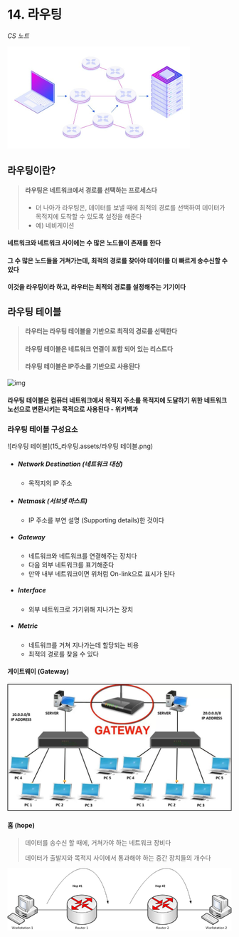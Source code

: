 # 14. 라우팅

*CS 노트*



<img src="15_라우팅.assets/Featured-820x460.jpg" alt="Featured-820x460" style="zoom:50%;" />

## 라우팅이란?

> #### 라우팅은 네트워크에서 경로를 선택하는 프로세스다
>
> - 더 나아가 라우팅은, 데이터를 보낼 때에 최적의 경로를 선택하여 데이터가 목적지에 도착할 수 있도록 설정을 해준다
> - 예) 네비게이션



#### 네트워크와 네트워크 사이에는 수 많은 노드들이 존재를 한다

#### 그 수 많은 노드들을 거쳐가는데, 최적의 경로를 찾아야 데이터를 더 빠르게 송수신할 수 있다

#### 이것을 라우팅이라 하고, 라우터는 최적의 경로를 설정해주는 기기이다





## 라우팅 테이블

> #### 라우터는 라우팅 테이블을 기반으로 최적의 경로를 선택한다
>
> #### 라우팅 테이블은 네트워크 연결이 포함 되어 있는 리스트다
>
> #### 라우팅 테이블은 IP주소를 기반으로 사용된다

![img](https://blog.kakaocdn.net/dn/Ih9yK/btrXa1H1S68/xqkGLGllmq9RuAdZcC1Um0/img.png)



#### 라우팅 테이블은 컴퓨터 네트워크에서 목적지 주소를 목적지에 도달하기 위한 네트워크 노선으로 변환시키는 목적으로 사용된다 - 위키백과



### 라우팅 테이블 구성요소

![라우팅 테이블](15_라우팅.assets/라우팅 테이블.png)



- ##### Network Destination (네트워크 대상)

  - 목적지의 IP 주소

- ##### Netmask (서브넷 마스트)

  - IP 주소를 부연 설명 (Supporting details)한 것이다

- ##### Gateway

  - 네트워크와 네트워크를 연결해주는 장치다
  - 다음 외부 네트워크를 표기해준다
  - 만약 내부 네트워크이면 위처럼 On-link으로 표시가 된다

- ##### Interface

  - 외부 네트워크로 가기위해 지나가는 장치

- ##### Metric

  - 네트워크를 거쳐 지나가는데 할당되는 비용
  - 최적의 경로를 찾을 수 있다





#### 게이트웨이 (Gateway)

<img src="15_라우팅.assets/maxresdefault.jpg" alt="maxresdefault" style="zoom:50%;" />



#### 홉 (hope)

> 데이터를 송수신 할 때에, 거쳐가야 하는 네트워크 장비다
>
> 데이터가 출발지와 목적지 사이에서 통과해야 하는 중간 장치들의 개수다

<img src="15_라우팅.assets/800px-Hop-count-trans.png" alt="800px-Hop-count-trans" style="zoom: 67%;" />







